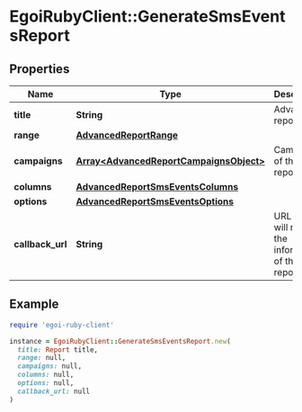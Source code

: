 # EgoiRubyClient::GenerateSmsEventsReport

## Properties

| Name | Type | Description | Notes |
| ---- | ---- | ----------- | ----- |
| **title** | **String** | Advanced report title |  |
| **range** | [**AdvancedReportRange**](AdvancedReportRange.md) |  |  |
| **campaigns** | [**Array&lt;AdvancedReportCampaignsObject&gt;**](AdvancedReportCampaignsObject.md) | Campaigns of the report |  |
| **columns** | [**AdvancedReportSmsEventsColumns**](AdvancedReportSmsEventsColumns.md) |  |  |
| **options** | [**AdvancedReportSmsEventsOptions**](AdvancedReportSmsEventsOptions.md) |  |  |
| **callback_url** | **String** | URL which will receive the information of the report | [optional] |

## Example

```ruby
require 'egoi-ruby-client'

instance = EgoiRubyClient::GenerateSmsEventsReport.new(
  title: Report title,
  range: null,
  campaigns: null,
  columns: null,
  options: null,
  callback_url: null
)
```

